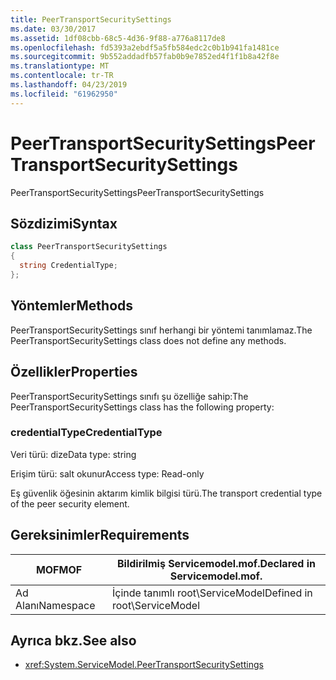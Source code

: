 ```yaml
---
title: PeerTransportSecuritySettings
ms.date: 03/30/2017
ms.assetid: 1df08cbb-68c5-4d36-9f88-a776a8117de8
ms.openlocfilehash: fd5393a2ebdf5a5fb584edc2c0b1b941fa1481ce
ms.sourcegitcommit: 9b552addadfb57fab0b9e7852ed4f1f1b8a42f8e
ms.translationtype: MT
ms.contentlocale: tr-TR
ms.lasthandoff: 04/23/2019
ms.locfileid: "61962950"
---
```

# <a name="peertransportsecuritysettings"></a><span data-ttu-id="09a8c-102">PeerTransportSecuritySettings</span><span class="sxs-lookup"><span data-stu-id="09a8c-102">PeerTransportSecuritySettings</span></span>
<span data-ttu-id="09a8c-103">PeerTransportSecuritySettings</span><span class="sxs-lookup"><span data-stu-id="09a8c-103">PeerTransportSecuritySettings</span></span>  
  
## <a name="syntax"></a><span data-ttu-id="09a8c-104">Sözdizimi</span><span class="sxs-lookup"><span data-stu-id="09a8c-104">Syntax</span></span>  
  
```csharp
class PeerTransportSecuritySettings  
{  
  string CredentialType;  
};  
```  
  
## <a name="methods"></a><span data-ttu-id="09a8c-105">Yöntemler</span><span class="sxs-lookup"><span data-stu-id="09a8c-105">Methods</span></span>  
 <span data-ttu-id="09a8c-106">PeerTransportSecuritySettings sınıf herhangi bir yöntemi tanımlamaz.</span><span class="sxs-lookup"><span data-stu-id="09a8c-106">The PeerTransportSecuritySettings class does not define any methods.</span></span>  
  
## <a name="properties"></a><span data-ttu-id="09a8c-107">Özellikler</span><span class="sxs-lookup"><span data-stu-id="09a8c-107">Properties</span></span>  
 <span data-ttu-id="09a8c-108">PeerTransportSecuritySettings sınıfı şu özelliğe sahip:</span><span class="sxs-lookup"><span data-stu-id="09a8c-108">The PeerTransportSecuritySettings class has the following property:</span></span>  
  
### <a name="credentialtype"></a><span data-ttu-id="09a8c-109">credentialType</span><span class="sxs-lookup"><span data-stu-id="09a8c-109">CredentialType</span></span>  
 <span data-ttu-id="09a8c-110">Veri türü: dize</span><span class="sxs-lookup"><span data-stu-id="09a8c-110">Data type: string</span></span>  
  
 <span data-ttu-id="09a8c-111">Erişim türü: salt okunur</span><span class="sxs-lookup"><span data-stu-id="09a8c-111">Access type: Read-only</span></span>  
  
 <span data-ttu-id="09a8c-112">Eş güvenlik öğesinin aktarım kimlik bilgisi türü.</span><span class="sxs-lookup"><span data-stu-id="09a8c-112">The transport credential type of the peer security element.</span></span>  
  
## <a name="requirements"></a><span data-ttu-id="09a8c-113">Gereksinimler</span><span class="sxs-lookup"><span data-stu-id="09a8c-113">Requirements</span></span>  
  
|<span data-ttu-id="09a8c-114">MOF</span><span class="sxs-lookup"><span data-stu-id="09a8c-114">MOF</span></span>|<span data-ttu-id="09a8c-115">Bildirilmiş Servicemodel.mof.</span><span class="sxs-lookup"><span data-stu-id="09a8c-115">Declared in Servicemodel.mof.</span></span>|  
|---------|-----------------------------------|  
|<span data-ttu-id="09a8c-116">Ad Alanı</span><span class="sxs-lookup"><span data-stu-id="09a8c-116">Namespace</span></span>|<span data-ttu-id="09a8c-117">İçinde tanımlı root\ServiceModel</span><span class="sxs-lookup"><span data-stu-id="09a8c-117">Defined in root\ServiceModel</span></span>|  
  
## <a name="see-also"></a><span data-ttu-id="09a8c-118">Ayrıca bkz.</span><span class="sxs-lookup"><span data-stu-id="09a8c-118">See also</span></span>

- <xref:System.ServiceModel.PeerTransportSecuritySettings>
